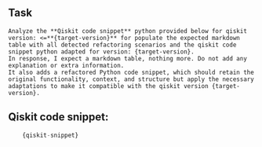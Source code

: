 ## Task
    Analyze the **Qiskit code snippet** python provided below for qiskit version: <=**{target-version}** for populate the expected markdown table with all detected refactoring scenarios and the qiskit code snippet python adapted for version: {target-version}. 
    In response, I expect a markdown table, nothing more. Do not add any explanation or extra information.
    It also adds a refactored Python code snippet, which should retain the original functionality, context, and structure but apply the necessary adaptations to make it compatible with the qiskit version {target-version}.

## **Qiskit code snippet:**  
```python  
    {qiskit-snippet}
```